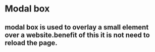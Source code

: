 # Modal box 

## modal box is used to overlay a small element over a website.benefit of this it is not need to reload the page.